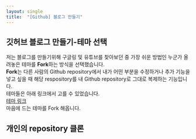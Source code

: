 ```yaml
---
layout: single
title:  "[Github] 블로그 만들기"
---
```


## 깃허브 블로그 만들기-테마 선택

저는 블로그를 만들기위해 구글링 및 유튜브를 찾아보던 중 가장 쉬운 방법인 누군가 올려놓은 테마를 **Fork**하는 방식을 선택했습니다.  
**Fork**는 다른 사람의 Github repository에서 내가 어떤 부분을 수정하거나 추가 기능을 넣고 싶을 때 해당 respository를 내 Github repository로 그대로 복제하는 기능입니다.  
테마들은 아래 링크에서 고를 수 있었습니다.  
[테마 링크](https://github.com/topics/jekyll-theme)  
마음에 드는 테마를 Fork 해옵니다.  


## 개인의 repository 클론

